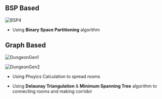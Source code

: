 
## BSP Based
![BSP4](https://github.com/JunHyoung1428/Unity-DungeonGenerator/assets/154119773/1955e2cb-fe73-479c-952f-e5519edb73c9)


- Using **Binary Space Partitioning** algorithm





## Graph Based

![DungeonGen1](https://github.com/JunHyoung1428/Unity-DungeonGenerator/assets/154119773/419988dd-008e-477d-a348-fd0a0d1590c0)

![DungeonGen2](https://github.com/JunHyoung1428/Unity-DungeonGenerator/assets/154119773/5f86e0a5-023c-4431-89ad-b47bc12212df)


- Using Phsyics Calculation to spread rooms

- Using **Delaunay Triangulation** & **Minimum Spanning Tree** algorithm to connecting rooms and making corridor
